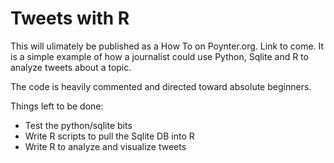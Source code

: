 Tweets with R
=============

This will ulimately be published as a How To on Poynter.org. Link to come. It is a simple example of how a journalist could use Python, Sqlite and R to analyze tweets about a topic.

The code is heavily commented and directed toward absolute beginners.

Things left to be done:

* Test the python/sqlite bits
* Write R scripts to pull the Sqlite DB into R
* Write R to analyze and visualize tweets
